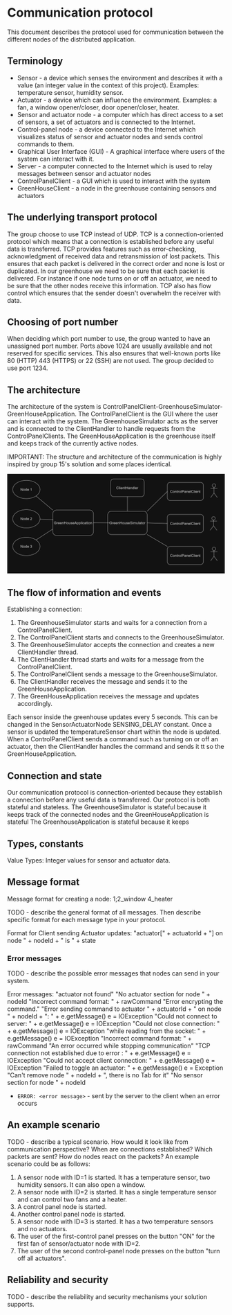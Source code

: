 # Communication protocol

This document describes the protocol used for communication between the different nodes of the
distributed application.

## Terminology

* Sensor - a device which senses the environment and describes it with a value (an integer value in
  the context of this project). Examples: temperature sensor, humidity sensor.
* Actuator - a device which can influence the environment. Examples: a fan, a window opener/closer,
  door opener/closer, heater.
* Sensor and actuator node - a computer which has direct access to a set of sensors, a set of
  actuators and is connected to the Internet.
* Control-panel node - a device connected to the Internet which visualizes status of sensor and
  actuator nodes and sends control commands to them.
* Graphical User Interface (GUI) - A graphical interface where users of the system can interact with
  it.
* Server - a computer connected to the Internet which is used to relay messages between sensor and
  actuator nodes
* ControlPanelClient - a GUI which is used to interact with the system
* GreenHouseClient - a node in the greenhouse containing sensors and actuators


## The underlying transport protocol

The group choose to use TCP instead of UDP. TCP is a connection-oriented protocol which means that
a connection is established before any useful data is transferred. TCP provides features such as 
error-checking, acknowledgment of received data and retransmission of lost packets.
This ensures that each packet is delivered in the correct order and none is lost or duplicated.
In our greenhouse we need to be sure that each packet is delivered. For instance if one node turns on or off
an actuator, we need to be sure that the other nodes receive this information. TCP also has flow control 
which ensures that the sender doesn't overwhelm the receiver with data.

## Choosing of port number

When deciding which port number to use, the group wanted to have an unassigned port number. Ports above 1024
are usually available and not reserved for specific services. This also ensures that well-known ports like 80 (HTTP)
443 (HTTPS) or 22 (SSH) are not used. The group decided to use port 1234.


## The architecture

The architecture of the system is ControlPanelClient-GreenhouseSimulator-GreenHouseApplication. The ControlPanelClient
is the GUI where the user can interact with the system. The GreenhouseSimulator acts as the server and is connected
to the ClientHandler to handle requests from the ControlPanelClients. The GreenHouseApplication is the greenhouse
itself and keeps track of the currently active nodes.

IMPORTANT: The structure and architecture of the communication is highly inspired by group 15's solution and some places
identical.

![img.png](images/NetworkArchitecture4.png)

## The flow of information and events
Establishing a connection:
1. The GreenhouseSimulator starts and waits for a connection from a ControlPanelClient.
2. The ControlPanelClient starts and connects to the GreenhouseSimulator.
3. The GreenhouseSimulator accepts the connection and creates a new ClientHandler thread.
4. The ClientHandler thread starts and waits for a message from the ControlPanelClient.
5. The ControlPanelClient sends a message to the GreenhouseSimulator.
6. The ClientHandler receives the message and sends it to the GreenHouseApplication.
7. The GreenHouseApplication receives the message and updates accordingly.

Each sensor inside the greenhouse updates every 5 seconds. This can be changed in the SensorActuatorNode
SENSING_DELAY constant. Once a sensor is updated the temperatureSensor chart within the node is updated.
When a ControlPanelClient sends a command such as turning on or off an actuator, then the ClientHandler
handles the command and sends it tt so the GreenHouseApplication.

## Connection and state
Our communication protocol is connection-oriented because they establish a connection before any useful data is transferred.
Our protocol is both stateful and stateless.
The GreenhouseSimulator is stateful because it keeps track of the connected nodes and the GreenHouseApplication is stateful
The GreenhouseApplication is stateful because it keeps 


## Types, constants

Value Types: Integer values for sensor and actuator data.

## Message format

Message format for creating a node:
1;2_window 4_heater


TODO - describe the general format of all messages. Then describe specific format for each 
message type in your protocol.

Format for Client sending Actuator updates: "actuator[" + actuatorId + "] on node " + nodeId + " is " + state

### Error messages

TODO - describe the possible error messages that nodes can send in your system.

Error messages:
"actuator not found"
"No actuator section for node " + nodeId
"Incorrect command format: " + rawCommand
"Error encrypting the command."
"Error sending command to actuator " + actuatorId + " on node " + nodeId + ": " + e.getMessage()  e = IOException
"Could not connect to server: " + e.getMessage() e = IOException
"Could not close connection: " + e.getMessage() e = IOException
"while reading from the socket: " + e.getMessage() e = IOException
"Incorrect command format: " + rawCommand
"An error occurred while stopping communication"
"TCP connection not established due to error : " + e.getMessage() e = IOException
"Could not accept client connection: " + e.getMessage() e = IOException
"Failed to toggle an actuator: " + e.getMessage() e = Exception
"Can't remove node " + nodeId + ", there is no Tab for it"
"No sensor section for node " + nodeId
* `ERROR: <error message>` - sent by the server to the client when an error occurs

## An example scenario

TODO - describe a typical scenario. How would it look like from communication perspective? When 
are connections established? Which packets are sent? How do nodes react on the packets? An 
example scenario could be as follows:




1. A sensor node with ID=1 is started. It has a temperature sensor, two humidity sensors. It can
   also open a window.
2. A sensor node with ID=2 is started. It has a single temperature sensor and can control two fans
   and a heater.
3. A control panel node is started.
4. Another control panel node is started.
5. A sensor node with ID=3 is started. It has a two temperature sensors and no actuators.
6. The user of the first-control panel presses on the button "ON" for the first fan of
   sensor/actuator node with ID=2.
7. The user of the second control-panel node presses on the button "turn off all actuators".

## Reliability and security

TODO - describe the reliability and security mechanisms your solution supports.
